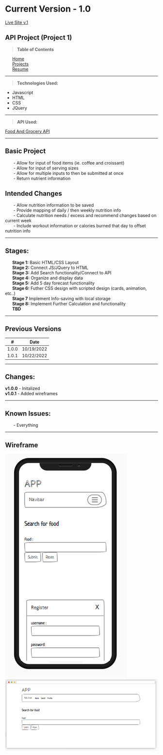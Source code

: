 # Current Version - 1.0

[Live Site v.1](https://dev.gabrielroyce.com/Projects/Project1/index.html)

## API Project (Project 1)

> **Table of Contents**

&nbsp;&nbsp;&nbsp;&nbsp;&nbsp;&nbsp;[Home](../README.md)  
&nbsp;&nbsp;&nbsp;&nbsp;&nbsp;&nbsp;[Projects](../README.md)  
&nbsp;&nbsp;&nbsp;&nbsp;&nbsp;&nbsp;[Resume](../Resume/README.md)

---

> **Technologies Used:**

- Javascript
- HTML
- CSS
- JQuery

---

> **API Used:**

[Food And Grocery API](https://developer.edamam.com/food-database-api)

---

## Basic Project

&nbsp;&nbsp;&nbsp;&nbsp;&nbsp;&nbsp; - Allow for input of food items (ie. coffee and croissant)  
&nbsp;&nbsp;&nbsp;&nbsp;&nbsp;&nbsp; - Allow for input of serving sizes  
&nbsp;&nbsp;&nbsp;&nbsp;&nbsp;&nbsp; - Allow for multiple inputs to then be submitted at once  
&nbsp;&nbsp;&nbsp;&nbsp;&nbsp;&nbsp; - Return nutrient information

## Intended Changes

&nbsp;&nbsp;&nbsp;&nbsp;&nbsp;&nbsp; - Allow nutrition information to be saved  
&nbsp;&nbsp;&nbsp;&nbsp;&nbsp;&nbsp; - Provide mapping of daily / then weekly nutrition info  
&nbsp;&nbsp;&nbsp;&nbsp;&nbsp;&nbsp; - Calculate nutrition needs / excess and recommend changes based on current week  
&nbsp;&nbsp;&nbsp;&nbsp;&nbsp;&nbsp; - Include workout information or calories burned that day to offset nutrition info

---

## Stages:

&nbsp;&nbsp;&nbsp;&nbsp;&nbsp;&nbsp;**Stage 1:** Basic HTML/CSS Layout  
&nbsp;&nbsp;&nbsp;&nbsp;&nbsp;&nbsp;**Stage 2:** Connect JS/JQuery to HTML  
&nbsp;&nbsp;&nbsp;&nbsp;&nbsp;&nbsp;**Stage 3:** Add Search functionality/Connect to API  
&nbsp;&nbsp;&nbsp;&nbsp;&nbsp;&nbsp;**Stage 4:** Organize and display data  
&nbsp;&nbsp;&nbsp;&nbsp;&nbsp;&nbsp;**Stage 5:** Add 5 day forecast functionality  
&nbsp;&nbsp;&nbsp;&nbsp;&nbsp;&nbsp;**Stage 6:** Futher CSS design with scripted design (cards, animation, etc..)  
&nbsp;&nbsp;&nbsp;&nbsp;&nbsp;&nbsp;**Stage 7** Implement Info-saving with local storage  
&nbsp;&nbsp;&nbsp;&nbsp;&nbsp;&nbsp;**Stage 8:** Implement Further Calculation and functionality  
&nbsp;&nbsp;&nbsp;&nbsp;&nbsp;&nbsp;**TBD**

---

## Previous Versions

| #     | Date       |
| ----- | ---------- |
| 1.0.0 | 10/19/2022 |
| 1.0.1 | 10/22/2022

---

## Changes:

**v1.0.0** - Initalized  
**v1.0.1** - Added wireframes

---

## Known Issues:

&nbsp;&nbsp;&nbsp;&nbsp;&nbsp;&nbsp; - Everything

---

## Wireframe
![Mobile Version](img/mobile%20version.PNG)
![Desktop Version](img/WebVersion.PNG)